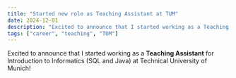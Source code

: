 ```yaml
---
title: "Started new role as Teaching Assistant at TUM"
date: 2024-12-01
description: "Excited to announce that I started working as a Teaching Assistant for Introduction to Informatics (SQL and Java) at Technical University of Munich!"
tags: ["career", "teaching", "TUM"]
---
```


Excited to announce that I started working as a **Teaching Assistant** for Introduction to Informatics (SQL and Java) at Technical University of Munich! 